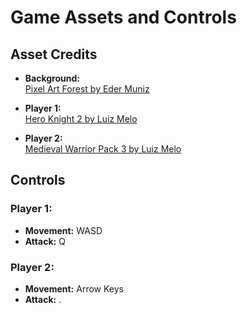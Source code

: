 # Game Assets and Controls

## Asset Credits

- **Background:**  
  [Pixel Art Forest by Eder Muniz](https://edermunizz.itch.io/free-pixel-art-forest)
  
- **Player 1:**  
  [Hero Knight 2 by Luiz Melo](https://luizmelo.itch.io/hero-knight-2)
  
- **Player 2:**  
  [Medieval Warrior Pack 3 by Luiz Melo](https://luizmelo.itch.io/medieval-warrior-pack-3)

## Controls

### Player 1:
- **Movement:** WASD
- **Attack:** Q

### Player 2:
- **Movement:** Arrow Keys
- **Attack:** .
